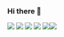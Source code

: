 ### Hi there 👋


<img src="https://img.shields.io/badge/JavaScript-3F67ED?style=for-the-badge&logo=JavaScript&logoColor=FFFFFF"/> <img src="https://img.shields.io/badge/SourcePawn-6E3FED?style=for-the-badge&logo=Source Engine&logoColor=FFFFFF"/> <img src="https://img.shields.io/badge/HTML5-C53FED?style=for-the-badge&logo=HTML5&logoColor=FFFFFF"/>  <img src="https://img.shields.io/badge/CSS3-ED3FBE?style=for-the-badge&logo=CSS3&logoColor=FFFFFF"/> <img src="https://img.shields.io/badge/Node.js-ED3F67?style=for-the-badge&logo=Node.js&logoColor=FFFFFF"/><img src="https://img.shields.io/badge/C++-C53FED?style=for-the-badge&logo=HTML5&logoColor=FFFFFF"/>

